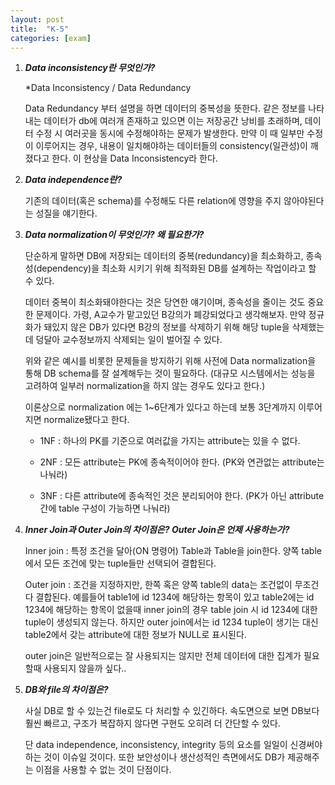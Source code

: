 ```yaml
---
layout: post
title:  "K-5"
categories: [exam]
---
```


 1. ***Data inconsistency란 무엇인가?***
 
	*Data Inconsistency / Data Redundancy
 	
	Data Redundancy 부터 설명을 하면 데이터의 중복성을 뜻한다. 같은 정보를 나타내는 데이터가 db에 여러개 존재하고 있으면 이는 저장공간 낭비를 초래하며, 데이터 수정 시 여러곳을 동시에 수정해야하는 문제가 발생한다. 만약 이 때 일부만 수정이 이루어지는 경우, 내용이 일치해야하는 데이터들의 consistency(일관성)이 깨졌다고 한다. 이 현상을 Data Inconsistency라 한다.
 
 1. ***Data independence란?***
 
	기존의 데이터(혹은 schema)를 수정해도 다른 relation에 영향을 주지 않아야된다는 성질을 얘기한다.
 
 1. ***Data normalization이 무엇인가? 왜 필요한가?***
 
	단순하게 말하면 DB에 저장되는 데이터의 중복(redundancy)을 최소화하고, 종속성(dependency)을 최소화 시키기 위해 최적화된 DB를 설계하는 작업이라고 할 수 있다. 
 
	데이터 중복이 최소화돼야한다는 것은 당연한 얘기이며, 종속성을 줄이는 것도 중요한 문제이다. 가령, A교수가 맡고있던 B강의가 폐강되었다고 생각해보자. 만약 정규화가 돼있지 않은 DB가 있다면 B강의 정보를 삭제하기 위해 해당 tuple을 삭제했는데 덩달아 교수정보까지 삭제되는 일이 벌어질 수 있다.
 
	위와 같은 예시를 비롯한 문제들을 방지하기 위해 사전에 Data normalization을 통해 DB schema를 잘 설계해두는 것이 필요하다. (대규모 시스템에서는 성능을 고려하여 일부러 normalization을 하지 않는 경우도 있다고 한다.) 
 
	이론상으로 normalization 에는 1~6단계가 있다고 하는데 보통 3단계까지 이루어지면 normalize됐다고 한다.
 
	* 1NF : 하나의 PK를 기준으로 여러값을 가지는 attribute는 있을 수 없다.
 
	* 2NF : 모든 attribute는 PK에 종속적이어야 한다. (PK와 연관없는 attribute는 나눠라)
 
	* 3NF : 다른 attribute에 종속적인 것은 분리되어야 한다. (PK가 아닌 attribute간에 table 구성이 가능하면 나눠라) 
 
 1. ***Inner Join과 Outer Join의 차이점은? Outer Join은 언제 사용하는가?***
 
	Inner join : 특정 조건을 달아(ON 명령어) Table과 Table을 join한다. 양쪽 table에서 모든 조건에 맞는 tuple들만 선택되어 결합된다.
 
	Outer join : 조건을 지정하지만, 한쪽 혹은 양쪽 table의 data는 조건없이 무조건 다 결합된다. 예를들어 table1에 id 1234에 해당하는 항목이 있고 table2에는 id 1234에 해당하는 항목이 없을때 inner join의 경우 table join 시 id 1234에 대한 tuple이 생성되지 않는다. 하지만 outer join에서는 id 1234 tuple이 생기는 대신 table2에서 갖는 attribute에 대한 정보가 NULL로 표시된다.
 
	outer join은 일반적으로는 잘 사용되지는 않지만 전체 데이터에 대한 집계가 필요할때 사용되지 않을까 싶다.. 
 
 1. ***DB와 file의 차이점은?***

	사실 DB로 할 수 있는건 file로도 다 처리할 수 있긴하다. 속도면으로 보면 DB보다 훨씬 빠르고, 구조가 복잡하지 않다면 구현도 오히려 더 간단할 수 있다.
 
	단 data independence, inconsistency, integrity 등의 요소를 일일이 신경써야 하는 것이 이슈일 것이다. 또한 보안성이나 생산성적인 측면에서도 DB가 제공해주는 이점을 사용할 수 없는 것이 단점이다.
	
	